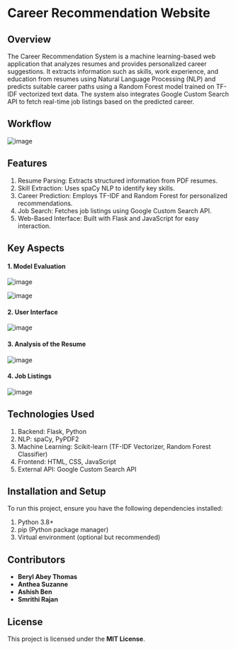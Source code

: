# Career Recommendation Website

## Overview
The Career Recommendation System is a machine learning-based web application that analyzes resumes and provides personalized career suggestions. It extracts information such as skills, work experience, and education from resumes using Natural Language Processing (NLP) and predicts suitable career paths using a Random Forest model trained on TF-IDF vectorized text data. The system also integrates Google Custom Search API to fetch real-time job listings based on the predicted career.

## Workflow
![image](https://github.com/user-attachments/assets/bbcd729f-c059-4b9c-bf19-e1ffbecd8739)


## Features
1. Resume Parsing: Extracts structured information from PDF resumes.
2. Skill Extraction: Uses spaCy NLP to identify key skills.
3. Career Prediction: Employs TF-IDF and Random Forest for personalized recommendations.
4. Job Search: Fetches job listings using Google Custom Search API.
5. Web-Based Interface: Built with Flask and JavaScript for easy interaction.

## Key Aspects
#### 1. Model Evaluation
![image](https://github.com/user-attachments/assets/cd78311b-aaf5-45dc-bb44-d3321618f35c)

![image](https://github.com/user-attachments/assets/0d0b77b5-ba02-4c42-826d-3c6e5f674757)

#### 2. User Interface
![image](https://github.com/user-attachments/assets/770a9764-87df-4565-b1c8-c028164ddf43)

#### 3. Analysis of the Resume
![image](https://github.com/user-attachments/assets/81d33774-41f5-4e6d-bbca-8d071fa2c825)

#### 4. Job Listings
![image](https://github.com/user-attachments/assets/21ecd585-7536-4faa-9949-1e28e70031e9)

## Technologies Used
1. Backend: Flask, Python
2. NLP: spaCy, PyPDF2
3. Machine Learning: Scikit-learn (TF-IDF Vectorizer, Random Forest Classifier)
4. Frontend: HTML, CSS, JavaScript
5. External API: Google Custom Search API

## Installation and Setup
To run this project, ensure you have the following dependencies installed:
1. Python 3.8+
2. pip (Python package manager)
3. Virtual environment (optional but recommended)

## Contributors
- **Beryl Abey Thomas**
- **Anthea Suzanne**
- **Ashish Ben**
- **Smrithi Rajan**

## License
This project is licensed under the **MIT License**.


